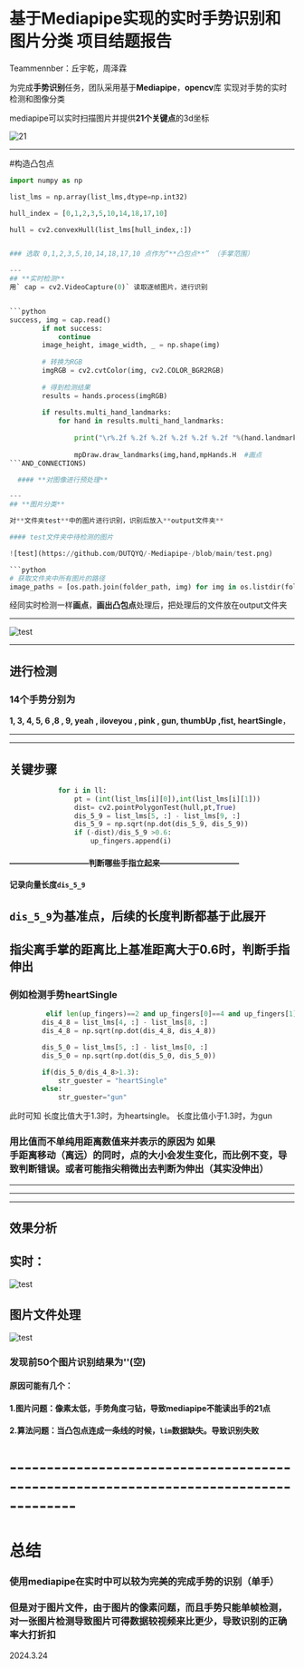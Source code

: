 # 基于Mediapipe实现的实时手势识别和图片分类 项目结题报告

Teammennber：丘宇乾，周泽霖

为完成**手势识别**任务，团队采用基于**Mediapipe**，**opencv**库 实现对手势的实时检测和图像分类

mediapipe可以实时扫描图片并提供**21个关键点**的3d坐标

![21](https://github.com/DUTQYQ/-Mediapipe-/blob/main/20210612195704176.png)
***

#构造凸包点

```python
import numpy as np

list_lms = np.array(list_lms,dtype=np.int32)

hull_index = [0,1,2,3,5,10,14,18,17,10]

hull = cv2.convexHull(list_lms[hull_index,:])


### 选取 0,1,2,3,5,10,14,18,17,10 点作为“**凸包点**” （手掌范围）

---
## **实时检测**
用` cap = cv2.VideoCapture(0)` 读取逐帧图片，进行识别


```python
success, img = cap.read()
        if not success:
            continue
        image_height, image_width, _ = np.shape(img)
        
        # 转换为RGB
        imgRGB = cv2.cvtColor(img, cv2.COLOR_BGR2RGB)
        
        # 得到检测结果
        results = hands.process(imgRGB)
        
        if results.multi_hand_landmarks:
            for hand in results.multi_hand_landmarks:
                 
                print("\r%.2f %.2f %.2f %.2f %.2f %.2f "%(hand.landmark[0].z,hand.landmark[4].z,hand.landmark[8].z,hand.landmark[12].z,hand.landmark[16].z,hand.landmark[20].z),end="")
               
                mpDraw.draw_landmarks(img,hand,mpHands.H  #画点
```AND_CONNECTIONS)

  #### **对图像进行预处理**

---
## **图片分类**

对**文件夹test**中的图片进行识别，识别后放入**output文件夹**

#### test文件夹中待检测的图片

![test](https://github.com/DUTQYQ/-Mediapipe-/blob/main/test.png)

```python
# 获取文件夹中所有图片的路径
image_paths = [os.path.join(folder_path, img) for img in os.listdir(folder_path) if img.endswith('.jpg')]
```

经同实时检测一样**画点**，**画出凸包点**处理后，把处理后的文件放在output文件夹

---

![test](https://github.com/DUTQYQ/-Mediapipe-/blob/main/output.png)

---

## 进行检测

### **14个手势**分别为

**1, 3, 4, 5, 6 ,8 , 9, yeah , iloveyou , pink , gun, thumbUp ,fist, heartSingle**，

___
***
## 关键步骤

```python
            for i in ll:
                pt = (int(list_lms[i][0]),int(list_lms[i][1]))
                dist= cv2.pointPolygonTest(hull,pt,True)
                dis_5_9 = list_lms[5, :] - list_lms[9, :]
                dis_5_9 = np.sqrt(np.dot(dis_5_9, dis_5_9))
                if (-dist)/dis_5_9 >0.6:
                    up_fingers.append(i)
```
#### ——————————**判断哪些手指立起来**——————————
**记录向量长度`dis_5_9`**
## `dis_5_9`为基准点，后续的长度判断都基于此展开 
## 指尖离手掌的距离比上基准距离大于0.6时，判断手指伸出
     

### 例如检测手势heartSingle

```python
         elif len(up_fingers)==2 and up_fingers[0]==4 and up_fingers[1]==8:
        dis_4_8 = list_lms[4, :] - list_lms[8, :]
        dis_4_8 = np.sqrt(np.dot(dis_4_8, dis_4_8))

        dis_5_0 = list_lms[5, :] - list_lms[0, :]
        dis_5_0 = np.sqrt(np.dot(dis_5_0, dis_5_0))

        if(dis_5_0/dis_4_8>1.3):
            str_guester = "heartSingle"
        else:
            str_guester="gun"
```

此时可知 长度比值大于1.3时，为heartsingle。 长度比值小于1.3时，为gun

### 用比值而不单纯用距离数值来并表示的原因为 如果**手距离移动（离远）**的同时，点的大小会发生变化，而比例不变，导致判断错误。或者可能指尖**稍微出去**判断为伸出（其实没伸出）

---
---
---

## **效果分析**


## 实时：

![test](https://github.com/DUTQYQ/-Mediapipe-/blob/main/%E5%AE%9E%E6%97%B6%E6%95%88%E6%9E%9C.png)

## 图片文件处理

![test](https://github.com/DUTQYQ/-Mediapipe-/blob/main/output.png)
### 发现前50个图片识别结果为''(空)

#### 原因可能有几个：

#### **1.图片问题：像素太低，手势角度刁钻，导致mediapipe不能读出手的21点**

#### **2.算法问题：当凸包点连成一条线的时候，`lim`数据缺失。导致识别失败**

# -------------------------------------------------------------------------------------

# **总结**

### 使用mediapipe在**实时中可以较为完美的完成手势的识别（单手）**
### 但是对于图片文件，**由于图片的像素问题，而且手势只能单帧检测，对一张图片检测导致图片可得数据较视频来比更少，导致识别的正确率大打折扣**




    

2024.3.24
